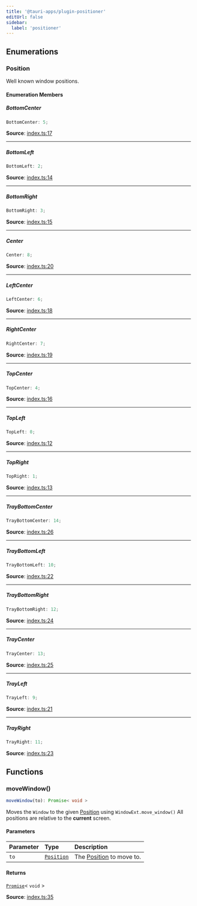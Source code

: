 ```yaml
---
title: '@tauri-apps/plugin-positioner'
editUrl: false
sidebar:
  label: 'positioner'
---
```


## Enumerations

### Position

Well known window positions.

#### Enumeration Members

##### BottomCenter

```ts
BottomCenter: 5;
```

**Source**: [index.ts:17](https://github.com/tauri-apps/plugins-workspace/blob/v2/plugins/positioner/guest-js/index.ts#L17)

---

##### BottomLeft

```ts
BottomLeft: 2;
```

**Source**: [index.ts:14](https://github.com/tauri-apps/plugins-workspace/blob/v2/plugins/positioner/guest-js/index.ts#L14)

---

##### BottomRight

```ts
BottomRight: 3;
```

**Source**: [index.ts:15](https://github.com/tauri-apps/plugins-workspace/blob/v2/plugins/positioner/guest-js/index.ts#L15)

---

##### Center

```ts
Center: 8;
```

**Source**: [index.ts:20](https://github.com/tauri-apps/plugins-workspace/blob/v2/plugins/positioner/guest-js/index.ts#L20)

---

##### LeftCenter

```ts
LeftCenter: 6;
```

**Source**: [index.ts:18](https://github.com/tauri-apps/plugins-workspace/blob/v2/plugins/positioner/guest-js/index.ts#L18)

---

##### RightCenter

```ts
RightCenter: 7;
```

**Source**: [index.ts:19](https://github.com/tauri-apps/plugins-workspace/blob/v2/plugins/positioner/guest-js/index.ts#L19)

---

##### TopCenter

```ts
TopCenter: 4;
```

**Source**: [index.ts:16](https://github.com/tauri-apps/plugins-workspace/blob/v2/plugins/positioner/guest-js/index.ts#L16)

---

##### TopLeft

```ts
TopLeft: 0;
```

**Source**: [index.ts:12](https://github.com/tauri-apps/plugins-workspace/blob/v2/plugins/positioner/guest-js/index.ts#L12)

---

##### TopRight

```ts
TopRight: 1;
```

**Source**: [index.ts:13](https://github.com/tauri-apps/plugins-workspace/blob/v2/plugins/positioner/guest-js/index.ts#L13)

---

##### TrayBottomCenter

```ts
TrayBottomCenter: 14;
```

**Source**: [index.ts:26](https://github.com/tauri-apps/plugins-workspace/blob/v2/plugins/positioner/guest-js/index.ts#L26)

---

##### TrayBottomLeft

```ts
TrayBottomLeft: 10;
```

**Source**: [index.ts:22](https://github.com/tauri-apps/plugins-workspace/blob/v2/plugins/positioner/guest-js/index.ts#L22)

---

##### TrayBottomRight

```ts
TrayBottomRight: 12;
```

**Source**: [index.ts:24](https://github.com/tauri-apps/plugins-workspace/blob/v2/plugins/positioner/guest-js/index.ts#L24)

---

##### TrayCenter

```ts
TrayCenter: 13;
```

**Source**: [index.ts:25](https://github.com/tauri-apps/plugins-workspace/blob/v2/plugins/positioner/guest-js/index.ts#L25)

---

##### TrayLeft

```ts
TrayLeft: 9;
```

**Source**: [index.ts:21](https://github.com/tauri-apps/plugins-workspace/blob/v2/plugins/positioner/guest-js/index.ts#L21)

---

##### TrayRight

```ts
TrayRight: 11;
```

**Source**: [index.ts:23](https://github.com/tauri-apps/plugins-workspace/blob/v2/plugins/positioner/guest-js/index.ts#L23)

## Functions

### moveWindow()

```ts
moveWindow(to): Promise< void >
```

Moves the `Window` to the given [Position](/references/javascript/positioner/#position) using `WindowExt.move_window()`
All positions are relative to the **current** screen.

#### Parameters

| Parameter | Type                                                      | Description                                                             |
| :-------- | :-------------------------------------------------------- | :---------------------------------------------------------------------- |
| `to`      | [`Position`](/references/javascript/positioner/#position) | The [Position](/references/javascript/positioner/#position) to move to. |

#### Returns

[`Promise`](https://developer.mozilla.org/docs/Web/JavaScript/Reference/Global_Objects/Promise)\< `void` \>

**Source**: [index.ts:35](https://github.com/tauri-apps/plugins-workspace/blob/v2/plugins/positioner/guest-js/index.ts#L35)
